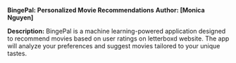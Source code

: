 **BingePal: Personalized Movie Recommendations**
**Author: [Monica Nguyen]**

**Description:**
BingePal is a machine learning-powered application designed to recommend movies based on user ratings on letterboxd website. The app will analyze your preferences and suggest movies tailored to your unique tastes. 

